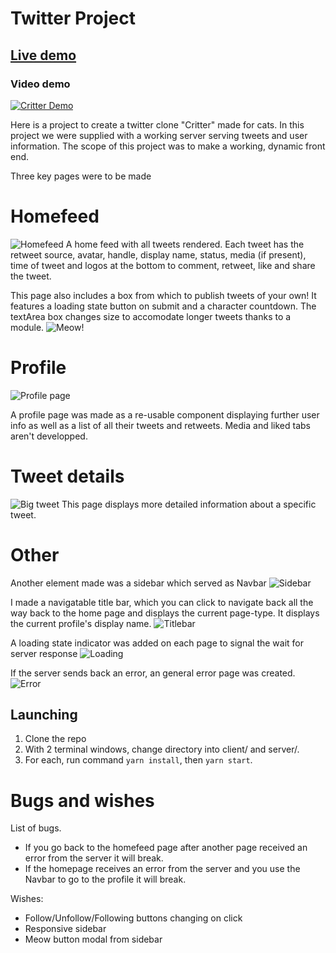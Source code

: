 # Twitter Project

## [Live demo](https://critter-twitter-clone.web.app/)

### Video demo

[![Critter Demo](https://i.imgur.com/z6vEItS.png)](https://youtu.be/sLEK9CFkCi4)

Here is a project to create a twitter clone "Critter" made for cats.
In this project we were supplied with a working server serving tweets and user information.
The scope of this project was to make a working, dynamic front end.

Three key pages were to be made

# Homefeed

![Homefeed](https://i.imgur.com/k5Jg9oo.jpg)
A home feed with all tweets rendered. Each tweet has the retweet source, avatar, handle, display name, status, media (if present), time of tweet and logos at the bottom to comment, retweet, like and share the tweet.

This page also includes a box from which to publish tweets of your own!
It features a loading state button on submit and a character countdown.
The textArea box changes size to accomodate longer tweets thanks to a module.
![Meow!](https://i.imgur.com/xW17KvS.jpg)

# Profile

![Profile page](https://i.imgur.com/XJimWQo.jpg)

A profile page was made as a re-usable component displaying further user info as well as a list of all their tweets and retweets.
Media and liked tabs aren't developped.

# Tweet details

![Big tweet](https://i.imgur.com/KecQmTK.jpg)
This page displays more detailed information about a specific tweet.

# Other

Another element made was a sidebar which served as Navbar
![Sidebar](https://i.imgur.com/3mvex3R.jpg)

I made a navigatable title bar, which you can click to navigate back all the way back to the home page and displays the current page-type. It displays the current profile's display name.
![Titlebar](https://i.imgur.com/zMamWug.jpg)

A loading state indicator was added on each page to signal the wait for server response
![Loading](https://i.imgur.com/h72o356.jpg)

If the server sends back an error, an general error page was created.
![Error](https://i.imgur.com/GZxqVv4.jpg)

## Launching

1. Clone the repo
2. With 2 terminal windows, change directory into client/ and server/.
3. For each, run command `yarn install`, then `yarn start`.

# Bugs and wishes

List of bugs.

- If you go back to the homefeed page after another page received an error from the server it will break.
- If the homepage receives an error from the server and you use the Navbar to go to the profile it will break.

Wishes:

- Follow/Unfollow/Following buttons changing on click
- Responsive sidebar
- Meow button modal from sidebar
